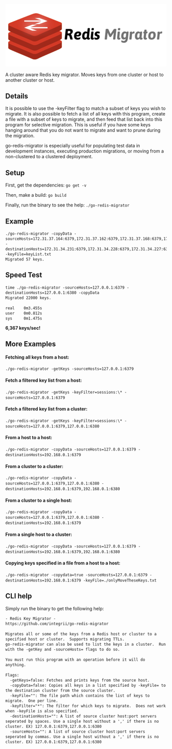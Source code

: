 ![](https://raw.githubusercontent.com/integrii/go-redis-migrator/master/logo.png)

A cluster aware Redis key migrator.  Moves keys from one cluster or host to another cluster or host.


## Details
It is possible to use the -keyFilter flag to match a subset of keys you wish to migrate. It is also possible to fetch a list of all keys with this program, create a file with a subset of keys to migrate, and then feed that list back into this program for selective migration.  This is useful if you have some keys hanging around that you do not want to migrate and want to prune during the migration.

go-redis-migrator is especially useful for populating test data in development instances, executing production migrations, or moving from a non-clustered to a clustered deployment.

## Setup
First, get the dependencies: `go get -v`

Then, make a build: `go build`

Finally, run the binary to see the help: `./go-redis-migrator`

## Example

```
./go-redis-migrator -copyData -sourceHosts=172.31.37.164:6379,172.31.37.162:6379,172.31.37.168:6379,172.31.37.170:6379,172.31.37.169:6379 -destinationHosts=172.31.34.231:6379,172.31.34.228:6379,172.31.34.227:6379,172.31.34.230:6379,172.31.34.229:6379,172.31.34.226:6379 -keyFile=keyList.txt 
Migrated 57 keys.
```

## Speed Test

```
time ./go-redis-migrator -sourceHosts=127.0.0.1:6379 -destinationHosts=127.0.0.1:6380 -copyData
Migrated 22000 keys.

real	0m3.455s
user	0m0.812s
sys		0m1.475s
```
**6,367 keys/sec!**


## More Examples

#### Fetching all keys from a host:

`./go-redis-migrator -getKeys -sourceHosts=127.0.0.1:6379`

#### Fetch a filtered key list from a host:

`./go-redis-migrator -getKeys -keyFilter=sessions:\* -sourceHosts=127.0.0.1:6379`

#### Fetch a filtered key list from a cluster:

`./go-redis-migrator -getKeys -keyFilter=sessions:\* -sourceHosts=127.0.0.1:6379,127.0.0.1:6380`

#### From a host to a host:

`./go-redis-migrator -copyData -sourceHosts=127.0.0.1:6379 -destinationHosts=192.168.0.1:6379`

#### From a cluster to a cluster:

`./go-redis-migrator -copyData -sourceHosts=127.0.0.1:6379,127.0.0.1:6380 -destinationHosts=192.168.0.1:6379,192.168.0.1:6380`

#### From a cluster to a single host:

`./go-redis-migrator -copyData -sourceHosts=127.0.0.1:6379,127.0.0.1:6380 -destinationHosts=192.168.0.1:6379`

#### From a single host to a cluster:

`./go-redis-migrator -copyData -sourceHosts=127.0.0.1:6379 -destinationHosts=192.168.0.1:6379,192.168.0.1:6380`

#### Copying keys specified in a file from a host to a host:

`./go-redis-migrator -copydata=true -sourceHosts=127.0.0.1:6379 -destinationHosts=192.168.0.1:6379 -keyFile=./onlyMoveTheseKeys.txt`


## CLI help
Simply run the binary to get the following help:
```
- Redis Key Migrator - 
https://github.com/integrii/go-redis-migrator

Migrates all or some of the keys from a Redis host or cluster to a specified host or cluster.  Supports migrating TTLs.
go-redis-migrator can also be used to list the keys in a cluster.  Run with the -getKey and -sourceHosts= flags to do so.

You must run this program with an operation before it will do anything.

Flags:
  -getKeys=false: Fetches and prints keys from the source host.
  -copyData=false: Copies all keys in a list specified by -keyFile= to the destination cluster from the source cluster.
  -keyFile="": The file path which contains the list of keys to migrate.  One per line.
  -keyFilter="*": The filter for which keys to migrate.  Does not work when -keyFile is also specified.
  -destinationHosts="": A list of source cluster host:port servers seperated by spaces. Use a single host without a ',' if there is no cluster. EX) 127.0.0.1:6379,127.0.0.1:6380
  -sourceHosts="": A list of source cluster host:port servers seperated by commas. Use a single host without a ',' if there is no cluster. EX) 127.0.0.1:6379,127.0.0.1:6380
```
